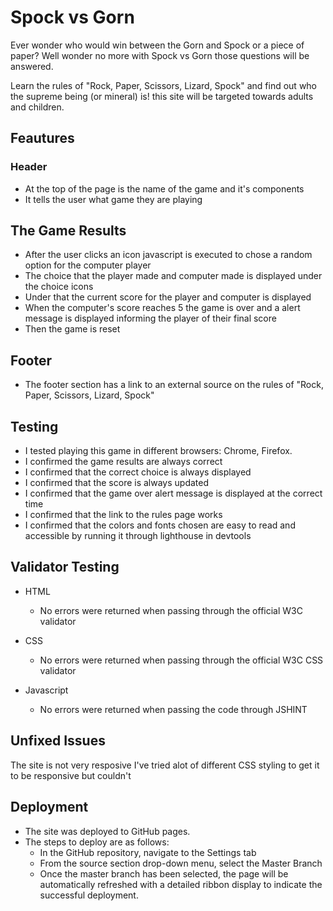 # Spock vs Gorn

Ever wonder who would win between the Gorn and Spock or a piece of paper?
Well wonder no more with Spock vs Gorn those questions will be answered.

Learn the rules of "Rock, Paper, Scissors, Lizard, Spock" and find out who the supreme being (or mineral) is! this site will be targeted towards adults and children.

## Feautures

### Header

- At the top of the page is the name of the game and it's components
- It tells the user what game they are playing

## The Game Results

- After the user clicks an icon javascript is executed to chose a random option for the computer player
- The choice that the player made and computer made is displayed under the choice icons
- Under that the current score for the player and computer is displayed
- When the computer's score reaches 5 the game is over and a alert message is displayed informing the player of their final score
- Then the game is reset

## Footer

- The footer section has a link to an external source on the rules of "Rock, Paper, Scissors, Lizard, Spock"

## Testing

- I tested playing this game in different browsers: Chrome, Firefox.
- I confirmed the game results are always correct
- I confirmed that the correct choice is always displayed
- I confirmed that the score is always updated
- I confirmed that the game over alert message is displayed at the correct time
- I confirmed that the link to the rules page works
- I confirmed that the colors and fonts chosen are easy to read and accessible by running it through lighthouse in devtools

## Validator Testing

- HTML
  - No errors were returned when passing through the official W3C validator

- CSS
  - No errors were returned when passing through the official W3C CSS validator

- Javascript
  - No errors were returned when passing the code through JSHINT

## Unfixed Issues

The site is not very resposive I've tried alot of different CSS styling to get it to be responsive but couldn't

## Deployment

- The site was deployed to GitHub pages.
- The steps to deploy are as follows: 
  - In the GitHub repository, navigate to the Settings tab
  - From the source section drop-down menu, select the Master Branch
  - Once the master branch has been selected, the page will be automatically refreshed with a detailed ribbon display to indicate the successful deployment.
